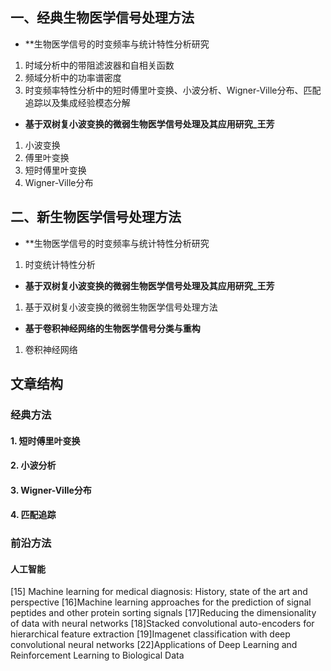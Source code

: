 ## 一、经典生物医学信号处理方法
- **生物医学信号的时变频率与统计特性分析研究
1. 时域分析中的带阻滤波器和自相关函数
2. 频域分析中的功率谱密度
3. 时变频率特性分析中的短时傅里叶变换、小波分析、Wigner-Ville分布、匹配追踪以及集成经验模态分解

- **基于双树复小波变换的微弱生物医学信号处理及其应用研究_王芳**
1. 小波变换
2. 傅里叶变换
3. 短时傅里叶变换
4. Wigner-Ville分布




## 二、新生物医学信号处理方法
- **生物医学信号的时变频率与统计特性分析研究
1. 时变统计特性分析

- **基于双树复小波变换的微弱生物医学信号处理及其应用研究_王芳**
1. 基于双树复小波变换的微弱生物医学信号处理方法

- **基于卷积神经网络的生物医学信号分类与重构**
1. 卷积神经网络


## 文章结构
### 经典方法
#### 1. 短时傅里叶变换
#### 2. 小波分析
#### 3. Wigner-Ville分布
#### 4. 匹配追踪

### 前沿方法
#### 人工智能


[15] Machine learning for medical diagnosis: History, state of the art and perspective
[16]Machine learning approaches for the prediction of
signal peptides and other protein sorting signals
[17]Reducing the dimensionality of data with neural networks
[18]Stacked convolutional auto-encoders for hierarchical
feature extraction
[19]Imagenet classification with deep convolutional
neural networks
[22]Applications of Deep Learning and Reinforcement
Learning to Biological Data